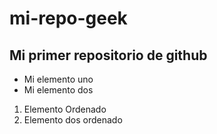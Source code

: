 # mi-repo-geek
## Mi primer repositorio de github

- Mi elemento uno
- Mi elemento dos

1. Elemento Ordenado
2. Elemento dos ordenado 
